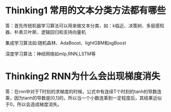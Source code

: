 # Thinking1	常用的文本分类方法都有哪些 #
答：首先传统机器学习算法可以用来做文本分类，如：k临近、决策树、多层感知器、朴素贝叶斯、逻辑回归和支持向量机

集成学习算法如:随机森林、AdaBoost、lightGBM和xgBoost

深度学习算法：神经网络如mlp,RNN,LSTM等

# Thinking2	RNN为什么会出现梯度消失 #
答：在rnn中对于T时刻的求梯度的时候，公式中有连续T个时刻的tanh的导数连乘，因为tanh的导数是[0,1]的，所以当一个小数连乘到一定程度后，其结果近似于0，所以会造成梯度消失。

